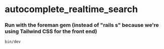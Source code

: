 # autocomplete_realtime_search

### Run with the foreman gem (instead of "rails s" because we're using Tailwind CSS for the front end)
```
bin/dev
```

